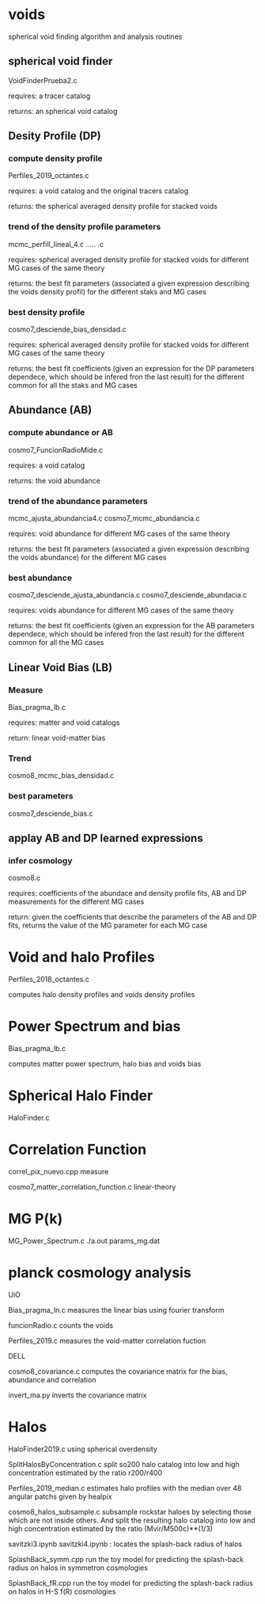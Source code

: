 # voids
spherical void finding algorithm and analysis routines


## spherical void finder
VoidFinderPrueba2.c

requires: a tracer catalog

returns: an spherical void catalog





## Desity Profile (DP)

### compute density profile
Perfiles_2019_octantes.c

requires: a void catalog and the original tracers catalog

returns: the spherical averaged density profile for stacked voids


### trend of the density profile parameters
mcmc_perfill_lineal_4.c ..... .c

requires: spherical averaged density profile for stacked voids for different MG cases of the same theory

returns: the best fit parameters (associated a given expression describing the voids density profil) for the different staks and MG cases

### best density profile
cosmo7_desciende_bias_densidad.c


requires: spherical averaged density profile for stacked voids for different MG cases of the same theory

returns: the best fit coefficients (given an expression for the DP parameters dependece, which should be infered fron the last result) for the different common for all the staks and MG cases






## Abundance (AB)

### compute abundance or AB
cosmo7_FuncionRadioMide.c


requires: a void catalog

returns: the void abundance


### trend of the abundance parameters
mcmc_ajusta_abundancia4.c
cosmo7_mcmc_abundancia.c

requires: void abundance for different MG cases of the same theory

returns: the best fit parameters (associated a given expression describing the voids abundance) for the different MG cases

### best abundance
cosmo7_desciende_ajusta_abundancia.c
cosmo7_desciende_abundacia.c

requires: voids abundance for different MG cases of the same theory

returns: the best fit coefficients (given an expression for the AB parameters dependece, which should be infered fron the last result) for the different common for all the MG cases




## Linear Void Bias (LB)


### Measure
Bias_pragma_lb.c

requires: matter and void catalogs

return: linear void-matter bias

### Trend
cosmo8_mcmc_bias_densidad.c

### best parameters
cosmo7_desciende_bias.c






## applay AB and DP learned expressions

### infer cosmology
cosmo8.c

requires: coefficients of the abundace and density profile fits, AB and DP measurements for the different MG cases

return: given the coefficients that describe the parameters of the AB and DP fits, returns the value of the MG parameter for each MG case









# Void and halo Profiles
Perfiles_2018_octantes.c

computes halo density profiles and voids density profiles


# Power Spectrum and bias
Bias_pragma_lb.c

computes matter power spectrum, halo bias and voids bias


# Spherical Halo Finder
HaloFinder.c


# Correlation Function
correl_pix_nuevo.cpp  measure

cosmo7_matter_correlation_function.c  linear-theory




# MG P(k)
MG_Power_Spectrum.c ./a.out params_mg.dat





# planck cosmology analysis

UiO

Bias_pragma_ln.c measures the linear bias using fourier transform

funcionRadio.c counts the voids

Perfiles_2019.c measures the void-matter correlation fuction

DELL

cosmo8_covariance.c computes the covariance matrix for the bias, abundance and correlation

invert_ma.py inverts the covariance matrix





# Halos

HaloFinder2019.c using spherical overdensity

SplitHalosByConcentration.c split so200 halo catalog into low and high concentration estimated by the ratio r200/r400

Perfiles_2019_median.c estimates halo profiles with the median over 48 angular patchs given by healpix

cosmo8_halos_subsample.c subsample rockstar haloes by selecting those which are not inside others. And split the resulting halo catalog into low and high concentration estimated by the ratio (Mvir/M500c)**(1/3)

savitzki3.ipynb savitzki4.ipynb : locates the splash-back radius of halos

SplashBack_symm.cpp run the toy model for predicting the splash-back radius on halos in symmetron cosmologies

SplashBack_fR.cpp run the toy model for predicting the splash-back radius on halos in H-S f(R) cosmologies
